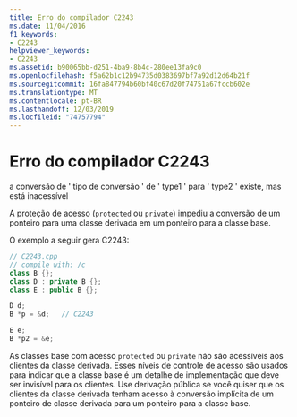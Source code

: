 ```yaml
---
title: Erro do compilador C2243
ms.date: 11/04/2016
f1_keywords:
- C2243
helpviewer_keywords:
- C2243
ms.assetid: b90065bb-d251-4ba9-8b4c-280ee13fa9c0
ms.openlocfilehash: f5a62b1c12b94735d0383697bf7a92d12d64b21f
ms.sourcegitcommit: 16fa847794b60bf40c67d20f74751a67fccb602e
ms.translationtype: MT
ms.contentlocale: pt-BR
ms.lasthandoff: 12/03/2019
ms.locfileid: "74757794"
---
```

# <a name="compiler-error-c2243"></a>Erro do compilador C2243

a conversão de ' tipo de conversão ' de ' type1 ' para ' type2 ' existe, mas está inacessível

A proteção de acesso (`protected` ou `private`) impediu a conversão de um ponteiro para uma classe derivada em um ponteiro para a classe base.

O exemplo a seguir gera C2243:

```cpp
// C2243.cpp
// compile with: /c
class B {};
class D : private B {};
class E : public B {};

D d;
B *p = &d;   // C2243

E e;
B *p2 = &e;
```

As classes base com acesso `protected` ou `private` não são acessíveis aos clientes da classe derivada. Esses níveis de controle de acesso são usados para indicar que a classe base é um detalhe de implementação que deve ser invisível para os clientes. Use derivação pública se você quiser que os clientes da classe derivada tenham acesso à conversão implícita de um ponteiro de classe derivada para um ponteiro para a classe base.
